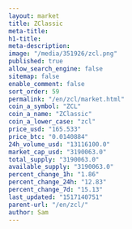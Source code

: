 ```yaml
---
layout: market
title: ZClassic
meta-title: 
h1-title: 
meta-description: 
image: "/media/351926/zcl.png"
published: true
allow_search_engine: false
sitemap: false
enable_comment: false
sort_order: 59
permalink: "/en/zcl/market.html"
coin_a_symbol: "ZCL"
coin_a_name: "ZClassic"
coin_a_lower_case: "zcl"
price_usd: "165.533"
price_btc: "0.0140884"
24h_volume_usd: "13116100.0"
market_cap_usd: "3190063.0"
total_supply: "3190063.0"
available_supply: "3190063.0"
percent_change_1h: "1.86"
percent_change_24h: "12.83"
percent_change_7d: "15.13"
last_updated: "1517140751"
parent-url: "/en/zcl/"
author: Sam
---
```


